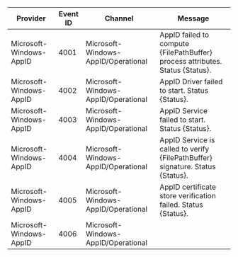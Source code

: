 Provider                 |  Event ID  |  Channel                              |  Message
-------------------------|------------|---------------------------------------|--------------------------------------------------------------------------------
Microsoft-Windows-AppID  |  4001      |  Microsoft-Windows-AppID/Operational  |  AppID failed to compute {FilePathBuffer} process attributes. Status {Status}.
Microsoft-Windows-AppID  |  4002      |  Microsoft-Windows-AppID/Operational  |  AppID Driver failed to start. Status {Status}.
Microsoft-Windows-AppID  |  4003      |  Microsoft-Windows-AppID/Operational  |  AppID Service failed to start. Status {Status}.
Microsoft-Windows-AppID  |  4004      |  Microsoft-Windows-AppID/Operational  |  AppID Service is called to verify {FilePathBuffer} signature. Status {Status}.
Microsoft-Windows-AppID  |  4005      |  Microsoft-Windows-AppID/Operational  |  AppID certificate store verification failed. Status {Status}.
Microsoft-Windows-AppID  |  4006      |  Microsoft-Windows-AppID/Operational  |
